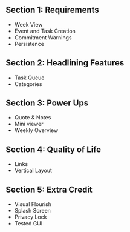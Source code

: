 ## Section 1: Requirements
- Week View
- Event and Task Creation
- Commitment Warnings
- Persistence

## Section 2: Headlining Features
- Task Queue
- Categories

## Section 3: Power Ups
- Quote & Notes
- Mini viewer
- Weekly Overview

## Section 4: Quality of Life
- Links
- Vertical Layout

## Section 5: Extra Credit
- Visual Flourish
- Splash Screen
- Privacy Lock
- Tested GUI